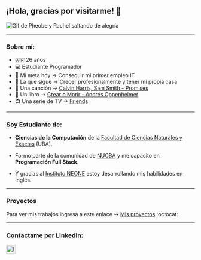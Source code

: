 ## ¡Hola, gracias por visitarme! 🙌

![Gif de Pheobe y Rachel saltando de alegría](https://external-content.duckduckgo.com/iu/?u=https%3A%2F%2Fwww.welovebuzz.com%2Fwp-content%2Fuploads%2F2020%2F02%2Fgiphy-4.gif&f=1&nofb=1)

***

### Sobre mí:

* 🇦🇷 26 años
* 💻 Estudiante Programador
* 🎯 Mi meta hoy → Conseguir mi primer empleo IT 
* 🎯 La que sigue → Crecer profesionalmente y tener mi propia casa 
* 🎵 Una canción → [Calvin Harris, Sam Smith - Promises](https://www.youtube.com/watch?v=kkLk2XWMBf8) 
* 📖 Un libro → [Crear o Morir - Andrés Oppenheimer](https://www.academia.edu/30862737/Crear_o_Morir_Oppenheimer) 
* 📺 Una serie de TV → [Friends](https://www.imdb.com/title/tt0108778/) 

***

### Soy Estudiante de:

* **Ciencias de la Computación** de la [Facultad de Ciencias Naturales y Exactas](https://exactas.uba.ar/) (UBA).

* Formo parte de la comunidad de [NUCBA](https://nucba.com.ar/) y me capacito en **Programación Full Stack**.

* Y gracias al [Instituto NEONE](https://institutoneone.org/) estoy desarrollando mis habilidades en Inglés.
***
### Proyectos

Para ver mis trabajos ingresá a este enlace →  [Mis proyectos](https://github.com/lautaronahuelc?tab=repositories) :octocat:

***

### Contactame por LinkedIn:

[<img align="left" alt="lautaronahuel | LinkedIn" width="24px" src="https://cdn-icons-png.flaticon.com/512/145/145807.png"/>][linkedin]

[linkedin]: https://www.linkedin.com/in/lautaronahuel/
